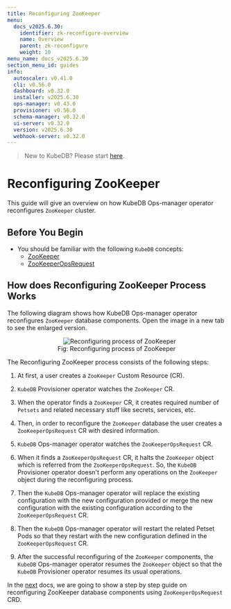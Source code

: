 ```yaml
---
title: Reconfiguring ZooKeeper
menu:
  docs_v2025.6.30:
    identifier: zk-reconfigure-overview
    name: Overview
    parent: zk-reconfigure
    weight: 10
menu_name: docs_v2025.6.30
section_menu_id: guides
info:
  autoscaler: v0.41.0
  cli: v0.56.0
  dashboard: v0.32.0
  installer: v2025.6.30
  ops-manager: v0.43.0
  provisioner: v0.56.0
  schema-manager: v0.32.0
  ui-server: v0.32.0
  version: v2025.6.30
  webhook-server: v0.32.0
---
```


> New to KubeDB? Please start [here](/docs/v2025.6.30/README).

# Reconfiguring ZooKeeper

This guide will give an overview on how KubeDB Ops-manager operator reconfigures `ZooKeeper` cluster.

## Before You Begin

- You should be familiar with the following `KubeDB` concepts:
  - [ZooKeeper](/docs/v2025.6.30/guides/zookeeper/concepts/zookeeper)
  - [ZooKeeperOpsRequest](/docs/v2025.6.30/guides/zookeeper/concepts/opsrequest)

## How does Reconfiguring ZooKeeper Process Works

The following diagram shows how KubeDB Ops-manager operator reconfigures `ZooKeeper` database components. Open the image in a new tab to see the enlarged version.

<figure align="center">
  <img alt="Reconfiguring process of ZooKeeper" src="/docs/v2025.6.30/images/day-2-operation/zookeeper/zk-reconfigure.svg">
<figcaption align="center">Fig: Reconfiguring process of ZooKeeper</figcaption>
</figure>

The Reconfiguring ZooKeeper process consists of the following steps:

1. At first, a user creates a `ZooKeeper` Custom Resource (CR).

2. `KubeDB` Provisioner  operator watches the `ZooKeeper` CR.

3. When the operator finds a `ZooKeeper` CR, it creates required number of `Petsets` and related necessary stuff like secrets, services, etc.

4. Then, in order to reconfigure the `ZooKeeper` database the user creates a `ZooKeeperOpsRequest` CR with desired information.

5. `KubeDB` Ops-manager operator watches the `ZooKeeperOpsRequest` CR.

6. When it finds a `ZooKeeperOpsRequest` CR, it halts the `ZooKeeper` object which is referred from the `ZooKeeperOpsRequest`. So, the `KubeDB` Provisioner  operator doesn't perform any operations on the `ZooKeeper` object during the reconfiguring process.  

7. Then the `KubeDB` Ops-manager operator will replace the existing configuration with the new configuration provided or merge the new configuration with the existing configuration according to the `ZooKeeperOpsRequest` CR.

8. Then the `KubeDB` Ops-manager operator will restart the related Petset Pods so that they restart with the new configuration defined in the `ZooKeeperOpsRequest` CR.

9. After the successful reconfiguring of the `ZooKeeper` components, the `KubeDB` Ops-manager operator resumes the `ZooKeeper` object so that the `KubeDB` Provisioner  operator resumes its usual operations.

In the [next](/docs/v2025.6.30/guides/zookeeper/reconfigure/reconfigure) docs, we are going to show a step by step guide on reconfiguring ZooKeeper database components using `ZooKeeperOpsRequest` CRD.